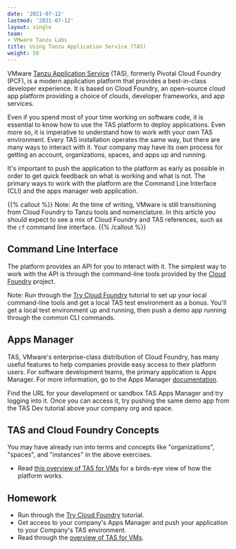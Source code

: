 ```yaml
---
date: '2021-07-12'
lastmod: '2021-07-12'
layout: single
team:
- VMware Tanzu Labs
title: Using Tanzu Application Service (TAS)
weight: 50
---
```


VMware [Tanzu Application Service](https://tanzu.vmware.com/application-service) (TAS), formerly Pivotal Cloud Foundry (PCF), is a modern application platform that provides a best-in-class developer experience. It is based on Cloud Foundry, an open-source cloud app platform providing a choice of clouds, developer frameworks, and app services.

Even if you spend most of your time working on software code, it is essential to know how to use the TAS platform to deploy applications. Even more so, it is imperative to understand how to work with your own TAS environment. Every TAS installation operates the same way, but there are many ways to interact with it. Your company may have its own process for getting an account, organizations, spaces, and apps up and running.

It's important to push the application to the platform as early as possible in order to get quick feedback on what is working and what is not. The primary ways to work with the platform are the Command Line Interface (CLI) and the apps manager web application.

{{% callout %}}
Note: At the time of writing, VMware is still transitioning from Cloud Foundry to Tanzu tools and nomenclature. In this article you should expect to see a mix of Cloud Foundry and TAS references, such as the `cf` command line interface. 
{{% /callout %}}

## Command Line Interface 

The platform provides an API for you to interact with it. The simplest way to work with the API is through the command-line tools provided by the [Cloud Foundry](https://www.cloudfoundry.org/) project.

Note: Run through the [Try Cloud Foundry](https://katacoda.com/cloudfoundry-tutorials/scenarios/trycf) tutorial to set up your local command-line tools and get a local TAS test environment as a bonus. You'll get a local test environment up and running, then push a demo app running through the common CLI commands.


## Apps Manager

TAS, VMware's enterprise-class distribution of Cloud Foundry, has many useful features to help companies provide easy access to their platform users. For software development teams, the primary application is Apps Manager. For more information, go to the Apps Manager [documentation](https://docs.pivotal.io/application-service/2-11/console/dev-console.html).

Find the URL for your development or sandbox TAS Apps Manager and try logging into it. Once you can access it, try pushing the same demo app from the TAS Dev tutorial above your company org and space. 


## TAS and Cloud Foundry Concepts

You may have already run into terms and concepts like "organizations", "spaces", and "instances" in the above exercises. 

- Read [this overview of TAS for VMs](https://docs.pivotal.io/application-service/2-11/concepts/overview.html) for a birds-eye view of how the platform works.


## Homework

- Run through the [Try Cloud Foundry](https://katacoda.com/cloudfoundry-tutorials/scenarios/trycf) tutorial.
- Get access to your company's Apps Manager and push your application to your Company's TAS environment.
- Read through the [overview of TAS for VMs](https://docs.pivotal.io/application-service/2-11/concepts/overview.html).